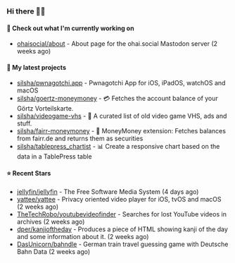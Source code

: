 ### Hi there 🦊👋

#### 👷 Check out what I'm currently working on

- [ohaisocial/about](https://github.com/ohaisocial/about) - About page for the ohai.social Mastodon server (2 weeks ago)

#### 🌱 My latest projects

- [silsha/pwnagotchi.app](https://github.com/silsha/pwnagotchi.app) - Pwnagotchi App for iOS, iPadOS, watchOS and macOS
- [silsha/goertz-moneymoney](https://github.com/silsha/goertz-moneymoney) - 💳 Fetches the account balance of your Görtz Vorteilskarte.
- [silsha/videogame-vhs](https://github.com/silsha/videogame-vhs) - 👾 A curated list of old video game VHS, ads and stuff.
- [silsha/fairr-moneymoney](https://github.com/silsha/fairr-moneymoney) - 💸 MoneyMoney extension: Fetches balances from fairr.de and returns them as securities
- [silsha/tablepress_chartist](https://github.com/silsha/tablepress_chartist) - 📊 Create a responsive chart based on the data in a TablePress table

#### ⭐ Recent Stars

- [jellyfin/jellyfin](https://github.com/jellyfin/jellyfin) - The Free Software Media System (4 days ago)
- [yattee/yattee](https://github.com/yattee/yattee) - Privacy oriented video player for iOS, tvOS and macOS (2 weeks ago)
- [TheTechRobo/youtubevideofinder](https://github.com/TheTechRobo/youtubevideofinder) - Searches for lost YouTube videos in archives (2 weeks ago)
- [dper/kanjioftheday](https://github.com/dper/kanjioftheday) - Produces a piece of HTML showing kanji of the day and some information about it. (2 weeks ago)
- [DasUnicorn/bahndle](https://github.com/DasUnicorn/bahndle) - German train travel guessing game with Deutsche Bahn Data (2 weeks ago)
